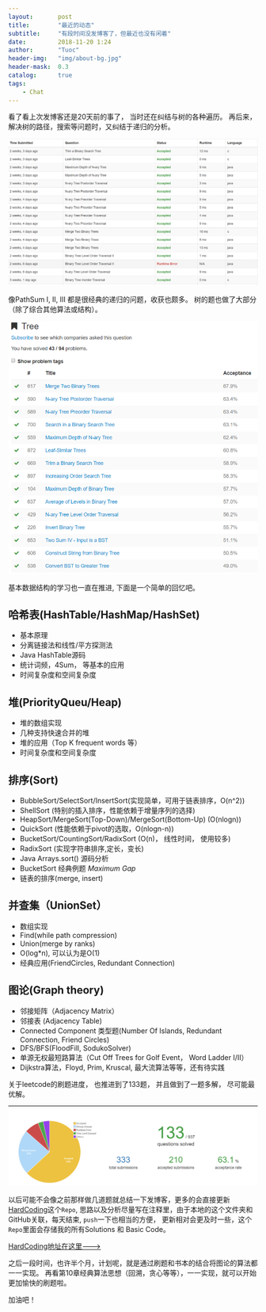 ```yaml
---
layout:       post
title:        "最近的动态"
subtitle:     "有段时间没发博客了，但最近也没有闲着"
date:         2018-11-20 1:24
author:       "Tuoc"
header-img:   "img/about-bg.jpg"
header-mask:  0.3
catalog:      true
tags:
    - Chat
---	
```


看了看上次发博客还是20天前的事了， 当时还在纠结与树的各种遍历。 再后来，解决树的路径，搜索等问题时，又纠结于递归的分析。 

![那段时间的submissons](img/in-post/chat/1.png)

像PathSum I, II, III 都是很经典的递归的问题，收获也颇多。 树的题也做了大部分（除了综合其他算法或结构）。

![漂亮的绿色小勾勾](img/in-post/chat/2.png)

基本数据结构的学习也一直在推进, 下面是一个简单的回忆吧。

## 哈希表(HashTable/HashMap/HashSet)

- 基本原理
- 分离链接法和线性/平方探测法 
- Java HashTable源码
- 统计词频，4Sum， 等基本的应用
- 时间复杂度和空间复杂度

## 堆(PriorityQueu/Heap)

- 堆的数组实现
- 几种支持快速合并的堆
- 堆的应用（Top K frequent words 等）
- 时间复杂度和空间复杂度

## 排序(Sort)

- BubbleSort/SelectSort/InsertSort(实现简单，可用于链表排序，O(n^2))
- ShellSort (特别的插入排序，性能依赖于增量序列的选择)
- HeapSort/MergeSort(Top-Down)/MergeSort(Bottom-Up) (O(nlogn))
- QuickSort (性能依赖于pivot的选取，O(nlogn-n))
- BucketSort/CountingSort/RadixSort (O(n)， 线性时间， 使用较多)
- RadixSort (实现字符串排序,定长，变长)
- Java Arrays.sort() 源码分析
- BucketSort 经典例题 *Maximum Gap*
- 链表的排序(merge, insert)

## 并查集（UnionSet）

- 数组实现
- Find(while path compression)
- Union(merge by ranks)
- O(log\*n), 可以认为是O(1)
- 经典应用(FriendCircles, Redundant Connection)

## 图论(Graph theory)

- 邻接矩阵（Adjacency Matrix）
- 邻接表 (Adjacency Table)
- Connected Component 类型题(Number Of Islands, Redundant Connection, Friend Circles)
- DFS/BFS(FloodFill, SodukoSolver)
- 单源无权最短路算法（Cut Off Trees for Golf Event， Word Ladder I/II）
- Dijkstra算法，Floyd, Prim, Kruscal, 最大流算法等等，还有待实践

关于leetcode的刷题进度， 也推进到了133题， 并且做到了一题多解， 尽可能最优解。

![133](img/in-post/chat/3.png)

以后可能不会像之前那样做几道题就总结一下发博客，更多的会直接更新[HardCoding](https://github.com/TuoAiTang/HardCoding)这个`Repo`, 思路以及分析尽量写在注释里，由于本地的这个文件夹和GitHub关联，每天结束, `push`一下也相当的方便， 更新相对会更及时一些，这个`Repo`里面会存储我的所有Solutions 和 Basic Code。

[HardCoding地址在这里--->](https://github.com/TuoAiTang/HardCoding)

之后一段时间，也许半个月，计划呢，就是通过刷题和书本的结合将图论的算法都一一实现。 再看第10章经典算法思想（回溯，贪心等等），一一实现，就可以开始更加愉快的刷题啦。

加油吧！









